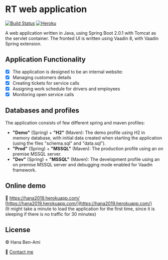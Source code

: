 # RT web application
[![Build Status](https://travis-ci.org/HanaBenami/RT.svg?branch=master)](https://travis-ci.org/HanaBenami/RT)
[![Heroku](http://heroku-badge.herokuapp.com/?app=hana2019&style=flat&svg=1)](https://hana2019.herokuapp.com/)

A web application written in Java, using Spring Boot 2.0.1 with Tomcat as the servlet container.
The fronted UI is written using Vaadin 8, with Vaadin Spring extension.

## Application Functionality
- [x] The application is designed to be an internal website:
- [x] Managing customers details
- [x] Creating tickets for service calls
- [x] Assigning work schedule for drivers and employees
- [x] Monitoring open service calls

## Databases and profiles
The application consists of few different spring and maven profiles:
* **"Demo"** (Spring) + **"H2"** (Maven): The demo profile using H2 in memory database, with initial data created when starting the application (using the files "schema.sql" and "data.sql").
* **"Prod"** (Spring) + **"MSSQL"** (Maven): The production profile using an on premise MSSQL server.
* **"Dev"** (Spring) + **"MSSQL"** (Maven): The development profile using an on premise MSSQL server and debugging mode enabled for Vaadin framework.

## Online demo
:link: <a href="#" onclick='window.open("https://hana2019.herokuapp.com/");return false;'>https://hana2019.herokuapp.com/</a> <br/>
[https://hana2019.herokuapp.com/](https://hana2019.herokuapp.com/) <br/>
(It might take a minute to load the application for the first time, since it is sleeping if there is no traffic for 30 minutes)

## License
:copyright: Hana Ben-Ami

:email: [Contact me](mailto:hana.benami@gmail.com)
